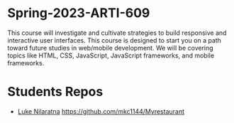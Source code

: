 # Spring-2023-ARTI-609

This course will investigate and cultivate strategies to build responsive and interactive user
interfaces. This course is designed to start you on a path toward future studies in web/mobile
development. We will be covering topics like HTML, CSS, JavaScript, JavaScript frameworks, and mobile frameworks.

# Students Repos
- [Luke Nilaratna](https://github.com/lnilarat-nyit/joes-pizza)
https://github.com/mkc1144/Myrestaurant
